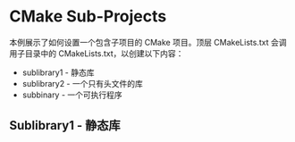 # CMake Sub-Projects

本例展示了如何设置一个包含子项目的 CMake 项目。顶层 CMakeLists.txt 会调用子目录中的 CMakeLists.txt，以创建以下内容：

+ sublibrary1 - 静态库
+ sublibrary2 - 一个只有头文件的库
+ subbinary - 一个可执行程序

## Sublibrary1 - 静态库

